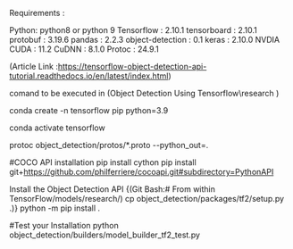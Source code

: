 Requirements :

Python: python8 or python 9
Tensorflow  :  2.10.1
tensorboard :  2.10.1
protobuf    :  3.19.6
pandas      :  2.2.3
object-detection  :  0.1
keras       :  2.10.0
NVDIA CUDA  :  11.2
CuDNN       :  8.1.0
Protoc      :  24.9.1

(Article Link :https://tensorflow-object-detection-api-tutorial.readthedocs.io/en/latest/index.html)

comand to be executed in (Object Detection Using Tensorflow\research )

conda create -n tensorflow pip python=3.9

conda activate tensorflow

protoc object_detection/protos/*.proto --python_out=.


#COCO API installation
pip install cython
pip install git+https://github.com/philferriere/cocoapi.git#subdirectory=PythonAPI


Install the Object Detection API
{(Git Bash:# From within TensorFlow/models/research/) 
cp object_detection/packages/tf2/setup.py .)}
python -m pip install .


#Test your Installation
python object_detection/builders/model_builder_tf2_test.py

